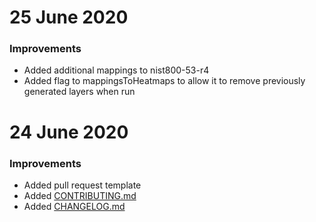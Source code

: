 <!--    CHANGELOG FORMAT                                                -->

<!--    Completed Entry template:                                       -->
<!--                                                                    -->
<!--    # Date in DD MMM YYYY format                                    -->
<!--    ### New Features                                                -->
<!--    ### Improvements                                                -->
<!--    ### Fixes                                                       -->

<!--    Entries for pull request template:                              -->
<!--                                                                    -->
<!--    # Changes staged on develop                                     -->
<!--    ### New Features                                                -->
<!--    ### Improvements                                                -->
<!--    ### Fixes                                                       -->

# 25 June 2020
### Improvements
- Added additional mappings to nist800-53-r4
- Added flag to mappingsToHeatmaps to allow it to remove previously generated layers when run

# 24 June 2020
### Improvements
- Added pull request template
- Added [CONTRIBUTING.md](CONTRIBUTING.md)
- Added [CHANGELOG.md](CHANGELOG.md)
